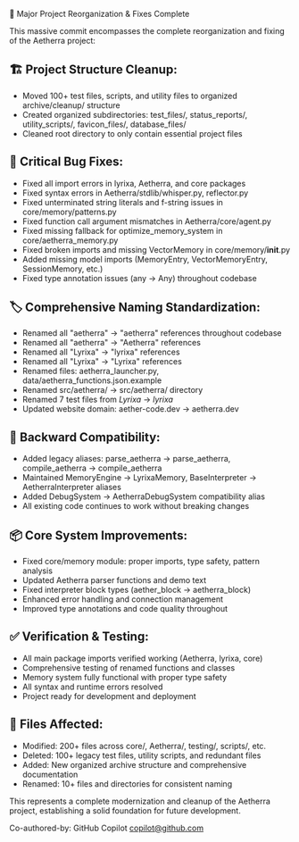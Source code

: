 🎯 Major Project Reorganization & Fixes Complete

This massive commit encompasses the complete reorganization and fixing of the Aetherra project:

## 🏗️ Project Structure Cleanup:
- Moved 100+ test files, scripts, and utility files to organized archive/cleanup/ structure
- Created organized subdirectories: test_files/, status_reports/, utility_scripts/, favicon_files/, database_files/
- Cleaned root directory to only contain essential project files

## 🔧 Critical Bug Fixes:
- Fixed all import errors in lyrixa, Aetherra, and core packages
- Fixed syntax errors in Aetherra/stdlib/whisper.py, reflector.py
- Fixed unterminated string literals and f-string issues in core/memory/patterns.py
- Fixed function call argument mismatches in Aetherra/core/agent.py
- Fixed missing fallback for optimize_memory_system in core/aetherra_memory.py
- Fixed broken imports and missing VectorMemory in core/memory/__init__.py
- Added missing model imports (MemoryEntry, VectorMemoryEntry, SessionMemory, etc.)
- Fixed type annotation issues (any → Any) throughout codebase

## 🏷️ Comprehensive Naming Standardization:
- Renamed all "aetherra" → "aetherra" references throughout codebase
- Renamed all "aetherra" → "Aetherra" references
- Renamed all "Lyrixa" → "lyrixa" references
- Renamed all "Lyrixa" → "Lyrixa" references
- Renamed files: aetherra_launcher.py, data/aetherra_functions.json.example
- Renamed src/aetherra/ → src/aetherra/ directory
- Renamed 7 test files from *Lyrixa* → *lyrixa*
- Updated website domain: aether-code.dev → aetherra.dev

## 🔄 Backward Compatibility:
- Added legacy aliases: parse_aetherra → parse_aetherra, compile_aetherra → compile_aetherra
- Maintained MemoryEngine → LyrixaMemory, BaseInterpreter → AetherraInterpreter aliases
- Added DebugSystem → AetherraDebugSystem compatibility alias
- All existing code continues to work without breaking changes

## 📦 Core System Improvements:
- Fixed core/memory module: proper imports, type safety, pattern analysis
- Updated Aetherra parser functions and demo text
- Fixed interpreter block types (aether_block → aetherra_block)
- Enhanced error handling and connection management
- Improved type annotations and code quality throughout

## ✅ Verification & Testing:
- All main package imports verified working (Aetherra, lyrixa, core)
- Comprehensive testing of renamed functions and classes
- Memory system fully functional with proper type safety
- All syntax and runtime errors resolved
- Project ready for development and deployment

## 📁 Files Affected:
- Modified: 200+ files across core/, Aetherra/, testing/, scripts/, etc.
- Deleted: 100+ legacy test files, utility scripts, and redundant files
- Added: New organized archive structure and comprehensive documentation
- Renamed: 10+ files and directories for consistent naming

This represents a complete modernization and cleanup of the Aetherra project,
establishing a solid foundation for future development.

Co-authored-by: GitHub Copilot <copilot@github.com>
